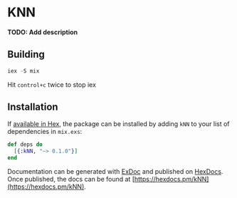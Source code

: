 # KNN

**TODO: Add description**

## Building

```elixir
iex -S mix
```

Hit `control+c` twice to stop iex

## Installation

If [available in Hex](https://hex.pm/docs/publish), the package can be installed
by adding `kNN` to your list of dependencies in `mix.exs`:

```elixir
def deps do
  [{:kNN, "~> 0.1.0"}]
end
```

Documentation can be generated with [ExDoc](https://github.com/elixir-lang/ex_doc)
and published on [HexDocs](https://hexdocs.pm). Once published, the docs can
be found at [https://hexdocs.pm/kNN](https://hexdocs.pm/kNN).

